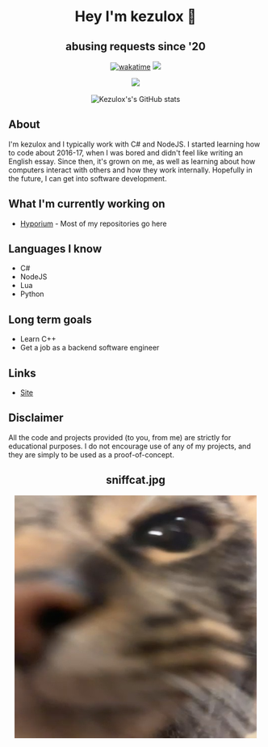 <h1 align="center">Hey I'm kezulox 👋</h1>
<h2 align="center">abusing requests since '20</h2>

<div align="center">

  [![wakatime](https://wakatime.com/badge/user/64e543c0-7d1b-46a7-8b25-3aa76bb1f344.svg)](https://wakatime.com/@64e543c0-7d1b-46a7-8b25-3aa76bb1f344)
  ![](https://komarev.com/ghpvc/?username=kezulox&color=blueviolet)

  <img src="https://discord.c99.nl/widget/theme-1/844661187702161469.png"></img>

  ![Kezulox's's GitHub stats](https://github-readme-stats.vercel.app/api?username=kezulox&show_icons=true&theme=radical)
</div>

## About
I'm kezulox and I typically work with C# and NodeJS. I started learning how to code about 2016-17, when I was bored and didn't feel like writing an English essay. Since then, it's grown on me, as well as learning about how computers interact with others and how they work internally. Hopefully in the future, I can get into software development.

## What I'm currently working on
* [Hyporium](https://github.com/Hyporium) - Most of my repositories go here

## Languages I know
* C#
* NodeJS
* Lua
* Python

## Long term goals
* Learn C++
* Get a job as a backend software engineer

## Links
* [Site](https://hyporium.org)

## Disclaimer
All the code and projects provided (to you, from me) are strictly for educational purposes. I do not encourage use of any of my projects, and they are simply to be used as a proof-of-concept.

<h2 align="center">sniffcat.jpg</h2>
<div align="center">
  <img src="https://raw.githubusercontent.com/Hyporium/sniffcat/main/sniffcat.jpg"></img>
</div>
